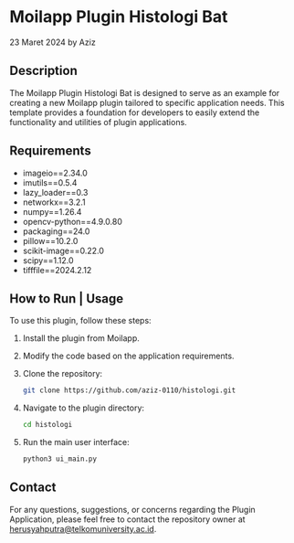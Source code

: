 # Moilapp Plugin Histologi Bat

23 Maret 2024 by Aziz

## Description

The Moilapp Plugin Histologi Bat is designed to serve as an example for creating a new Moilapp plugin tailored to specific application needs. This template provides a foundation for developers to easily extend the functionality and utilities of plugin applications.

## Requirements

- imageio==2.34.0
- imutils==0.5.4
- lazy_loader==0.3
- networkx==3.2.1
- numpy==1.26.4
- opencv-python==4.9.0.80
- packaging==24.0
- pillow==10.2.0
- scikit-image==0.22.0
- scipy==1.12.0
- tifffile==2024.2.12

## How to Run | Usage

To use this plugin, follow these steps:

1. Install the plugin from Moilapp.
2. Modify the code based on the application requirements.
3. Clone the repository:

    ```bash
    git clone https://github.com/aziz-0110/histologi.git
    ```

4. Navigate to the plugin directory:

    ```bash
    cd histologi
    ```

5. Run the main user interface:

    ```bash
    python3 ui_main.py
    ```

## Contact

For any questions, suggestions, or concerns regarding the Plugin Application, please feel free to contact the repository owner at [herusyahputra@telkomuniversity.ac.id](mailto:herusyahputra@telkomuniversity.ac.id).


